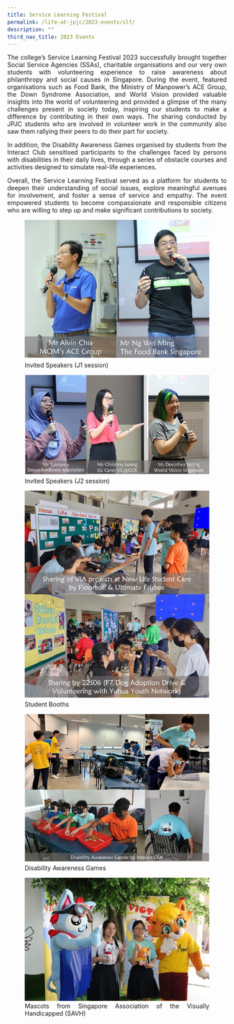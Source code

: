 ```yaml
---
title: Service Learning Festival
permalink: /life-at-jpjc/2023-events/slf/
description: ""
third_nav_title: 2023 Events
---
```

<div align="justify">

<p>The college’s Service Learning Festival 2023 successfully brought together Social Service Agencies (SSAs), charitable organisations and our very own students with volunteering experience to raise awareness about philanthropy and social causes in Singapore. During the event, featured organisations such as Food Bank, the Ministry of Manpower’s ACE Group, the Down Syndrome Association, and World Vision provided valuable insights into the world of volunteering and provided a glimpse of the many challenges present in society today, inspiring our students to make a difference by contributing in their own ways. The sharing conducted by JPJC students who are involved in volunteer work in the community also saw them rallying their peers to do their part for society. &nbsp;</p>

<p>In addition, the Disability Awareness Games organised by students from the Interact Club sensitised participants to the challenges faced by persons with disabilities in their daily lives, through a series of obstacle courses and activities designed to simulate real-life experiences.</p>

<p>Overall, the Service Learning Festival served as a platform for students to deepen their understanding of social issues, explore meaningful avenues for involvement, and foster a sense of service and empathy. The event empowered students to become compassionate and responsible citizens who are willing to step up and make significant contributions to society.</p>


<figure>
<img src="images/Life%20%40%20JPJC/2023%20Events/Service%20Learning%20Festival%202023/service1.jpg">
<figcaption>Invited Speakers (J1 session)</figcaption></figure>


<figure>
<img src="images/Life%20%40%20JPJC/2023%20Events/Service%20Learning%20Festival%202023/service2.jpg">
<figcaption>Invited Speakers (J2 session)</figcaption></figure>
	
	
<figure>
<img src="images/Life%20%40%20JPJC/2023%20Events/Service%20Learning%20Festival%202023/service3.jpg">
<figcaption>Student Booths</figcaption></figure>
	
	
<figure>
<img src="images/Life%20%40%20JPJC/2023%20Events/Service%20Learning%20Festival%202023/service4.jpg">
<figcaption>Disability Awareness Games</figcaption></figure>
	
	
<figure>
<img src="images/Life%20%40%20JPJC/2023%20Events/Service%20Learning%20Festival%202023/service5.jpg">
<figcaption>Mascots from Singapore Association of the Visually Handicapped (SAVH)</figcaption></figure>

</div>